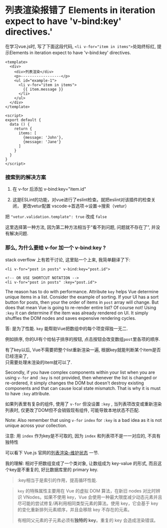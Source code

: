 # 列表渲染报错了 Elements in iteration expect to have 'v-bind:key' directives.'   

在学习vue.js时, 写了下面这段代码, `<li v-for="item in items">`处始终标红, 提示Elements in iteration expect to have 'v-bind:key' directives.

```vue
<template>
  <div>
    <div>列表渲染</div>
    <p>------------------</p>
    <ul id="example-1">
      <li v-for="item in items">
        {{ item.message }}
      </li>
    </ul>
  </div>
</template>

<script>
export default {
  data () {
    return {
      items: [
        {message: 'John'},
        {message: 'Jane'}
      ]
    }
  }
}
</script>
```


### 搜索到的解决方案  

1. 在 v-for 后添加 v-bind:key="item.id"

2. 这是ESLint的功能，对vue进行了eslint检查。就把eslint对该插件的检查关闭，
  更改vetur配置            vscode->首选项->设置->搜索（vetur）

  把  `"vetur.validation.template": true`  改成  `false` 



这里选择第一种方法, 因为第二种方法相当于“看不到问题, 问题就不存在了”, 并没有解决问题.



### 那么, 为什么要给 v-for 加一个 v-bind:key ?


stack overflow 上有若干讨论, 这里贴一个上来, 我简单翻译了下: 

```
<li v-for="post in posts" v-bind:key="post.id">

<!-- OR USE SHORTCUT NOTATION -->
<li v-for="post in posts" :key="post.id">
```

The reason has to do with performance. Attribute `key` helps Vue determine unique items in a list. Consider the example of sorting. If your UI has a sort button for posts, then your the order of items in `post` array will change. But does that mean Vue is going to re-render entire list? Of course not! Using `:key` it can determine if the item was already rendered on UI. It simply shuffles the DOM nodes and saves expensive rendering cycles.

答: 是为了性能. `key` 能帮助Vue把数组中的每个项变得独一无二.   

例如排序,  你的UI有个给帖子排序的按钮, 点击按钮会改变数组`post`里各项的顺序.   

有了key以后, Vue不需要把整个list重新渲染一遍, 根据key就能判断某个item是否已经渲染了,   
只需要处理未渲染的item就可以了.  


Secondly, if you have complex components within your list when you are using `v-for` and `:key` is not provided, then whenever the list is changed or re-ordered, it simply changes the DOM but doesn't destroy existing components and that can cause local state mismatch. That is why it is must to have `:key` attribute.

如果列表里有复杂的组件, 使用了 `v-for` 但没设置 `:key` , 当列表项改变或重新渲染列表时, 仅更改了DOM但不会销毁现有组件, 可能导致本地状态不匹配.  

Note: Also remember that using `v-for` `index` for `:key` is a bad idea as it is not unique across your collection.  

注意: 用 `index`  作为key是不可取的, 因为 `index` 和列表项不是一一对应的, 不具有独特性  



可以看下 Vue.js 官网的[列表渲染-维护状态](https://cn.vuejs.org/v2/guide/list.html#%E7%BB%B4%E6%8A%A4%E7%8A%B6%E6%80%81) 一节.  



我的理解: 相对于把数组变成了一个类对象, 让数组成为 key-value 的形式, 而且这个key是不重复的, 好比数据库里的 primary key.  



> :key相当于是索引的作用，提高循环性能.  

> `key` 的特殊属性主要用在 Vue 的虚拟 DOM 算法，在新旧 nodes 对比时辨识 VNodes。如果不使用 key，Vue 会使用一种最大限度减少动态元素并且尽可能的尝试修复/再利用相同类型元素的算法。使用 key，它会基于 key 的变化重新排列元素顺序，并且会移除 key 不存在的元素。
>
> 有相同父元素的子元素必须有**独特的 key**。重复的 key 会造成渲染错误。

